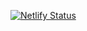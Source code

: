 [![Netlify Status](https://api.netlify.com/api/v1/badges/90018a12-cb1c-436d-8668-58e8c89662ec/deploy-status)](https://app.netlify.com/sites/competent-shannon-047a89/deploys)